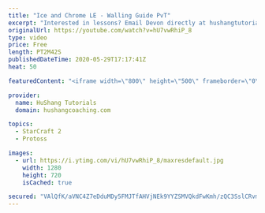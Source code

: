 ```yaml
---
title: "Ice and Chrome LE - Walling Guide PvT"
excerpt: "Interested in lessons? Email Devon directly at hushangtutorials@outlook.com ------------------------------------------------------------------------------------------------------- Want to support HuShang Tutorials directly? Patreon is a website where you can contribute a monthly donation that will help"
originalUrl: https://youtube.com/watch?v=hU7vwRhiP_8
type: video
price: Free
length: PT2M42S
publishedDateTime: 2020-05-29T17:17:41Z
heat: 50

featuredContent: "<iframe width=\"800\" height=\"500\" frameborder=\"0\" src=\"https://www.youtube.com/embed/hU7vwRhiP_8\" allow=\"accelerometer; autoplay; encrypted-media; gyroscope; picture-in-picture\" allowfullscreen></iframe>"

provider:
  name: HuShang Tutorials
  domain: hushangcoaching.com

topics:
  - StarCraft 2
  - Protoss

images:
  - url: https://i.ytimg.com/vi/hU7vwRhiP_8/maxresdefault.jpg
    width: 1280
    height: 720
    isCached: true

secured: "VAlQfK/aVNC4Z7eDduMDy5FMJTfAHVjNEk9YYZSMVQkdFwKmh/zQC3SslCRvmUDGgrNGR/RoQlXQPa5NXOSCltUm2fDrP8wPuhpJtxcbNMRDMkNuzVgA2I/uZqvKFaodKtQmfiYmlCsjJg/C+sNyCDcuI4m800lEvMzS8RPvnMpKDikDAr3eXVA1BT2KDL2EGyevZ5oEp/KO8wgQXSocqAf7CoW8Iljw5P0Ix49wMs7qGEYlYyRrldSQtar5SYNHG9F/XGx/xBxPK7xY8e/thcIHsVj8r4k/3D6iwLkQb8dcPxoMF8FmcSKxVz/viGvWqzkJ8Y8tqHzz1CCIN79k00t3GQdxrNk1uZPeeSeS9xYO2D+myzxBPDcamjXQhk7uco21BUO/wAIKeDCvLX7m/I+nJqHdcWXPj6z4jVxGH7U=;3UIfOE3WfHYIpG4VXlIY8w=="
---
```


